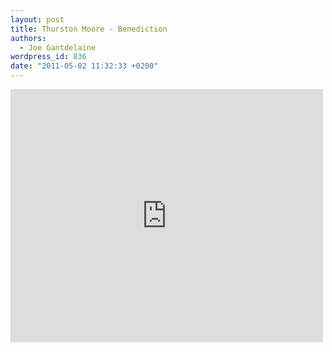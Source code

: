 ```yaml
---
layout: post
title: Thurston Moore - Benediction
authors:
  - Joe Gantdelaine
wordpress_id: 836
date: "2011-05-02 11:32:33 +0200"
---
```


<iframe width="500" height="405" src="http://www.youtube.com/embed/yVXy8bP4fP4" frameborder="0" allowfullscreen></iframe>
